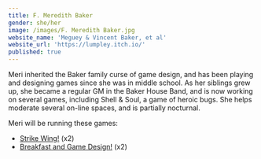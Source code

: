 ```yaml
---
title: F. Meredith Baker
gender: she/her
image: /images/F. Meredith Baker.jpg
website_name: 'Meguey & Vincent Baker, et al'
website_url: 'https://lumpley.itch.io/'
published: true
---
```


Meri inherited the Baker family curse of game design, and has been playing and designing games since she was in middle school. As her siblings grew up, she became a regular GM in the Baker House Band, and is now working on several games, including Shell & Soul, a game of heroic bugs. She helps moderate several on-line spaces, and is partially nocturnal.

Meri will be running these games:

* [Strike Wing!](https://www.bigbadcon.com/events/strike-wing) (x2)
* [Breakfast and Game Design!](https://www.bigbadcon.com/events/breakfast-and-game-design-2/) (x2)
